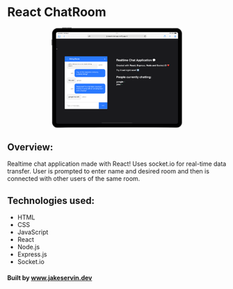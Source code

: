 # React ChatRoom

<p align="center">
<img src="images/reactChatRoomMockup.PNG" alt="img-coming" width="300" />
</p>

## Overview:
Realtime chat application made with React! Uses socket.io for real-time data transfer. User is prompted to enter name and desired room and then is connected with other users of the same room.
## Technologies used:

- HTML
- CSS
- JavaScript
- React
- Node.js
- Express.js
- Socket.io

#### Built by www.jakeservin.dev
